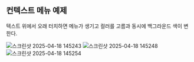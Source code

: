 ## 컨텍스트 메뉴 예제
텍스트 위에서 오래 터치하면 메뉴가 생기고 컬러를 고름과 동시에 백그라운드 색이 변한다.

![스크린샷 2025-04-18 145243](https://github.com/user-attachments/assets/b30611f5-c4d4-4d68-bbd9-3eddc3576e4c)
![스크린샷 2025-04-18 145248](https://github.com/user-attachments/assets/a61fd72a-e16b-4814-b045-b70569f56570)
![스크린샷 2025-04-18 145254](https://github.com/user-attachments/assets/79fc4e36-fe50-4db2-ac37-c6a038b03bc9)
